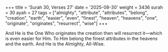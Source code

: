 +++
title = 'Surah 30, Verses 27'
date = '2025-08-30'
weight = 3436
surah = 30
ayah = 27
tags = ["almighty", "attribute", "attributes", "belong", "creation", "earth", "easier", "even", "finest", "heaven", "heavens", "one", "originate", "originates", "resurrect", "wise"]
+++

And He is the One Who originates the creation then will resurrect it—which is even easier for Him. To Him belong the finest attributes in the heavens and the earth. And He is the Almighty, All-Wise.